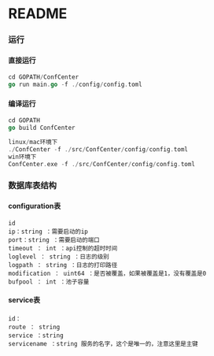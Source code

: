 # README

### 运行

#### 直接运行

```GO
cd GOPATH/ConfCenter
go run main.go -f ./config/config.toml
```

#### 编译运行

```GO
cd GOPATH
go build ConfCenter

linux/mac环境下
./ConfCenter -f ./src/ConfCenter/config/config.toml
win环境下
ConfCenter.exe -f ./src/ConfCenter/config/config.toml
```



### 数据库表结构

#### configuration表

```
id 
ip：string ：需要启动的ip
port：string ：需要启动的端口
timeout ： int ：api控制的超时时间
loglevel ： string ：日志的级别
logpath ： string ：日志的打印路径
modification ： uint64 ：是否被覆盖，如果被覆盖是1，没有覆盖是0
bufpool ： int ：池子容量
```

#### service表

```
id：
route ： string 
service ：string
servicename ：string 服务的名字，这个是唯一的，注意这里是主键
```

